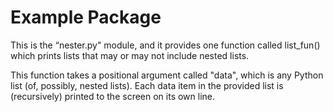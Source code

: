 # Example Package

This is the “nester.py" module, and it provides one function called
list_fun() which prints lists that may or may not include nested lists.

 This function takes a positional argument called "data", which is any
    Python list (of, possibly, nested lists). Each data item in the provided list
    is (recursively) printed to the screen on its own line.
